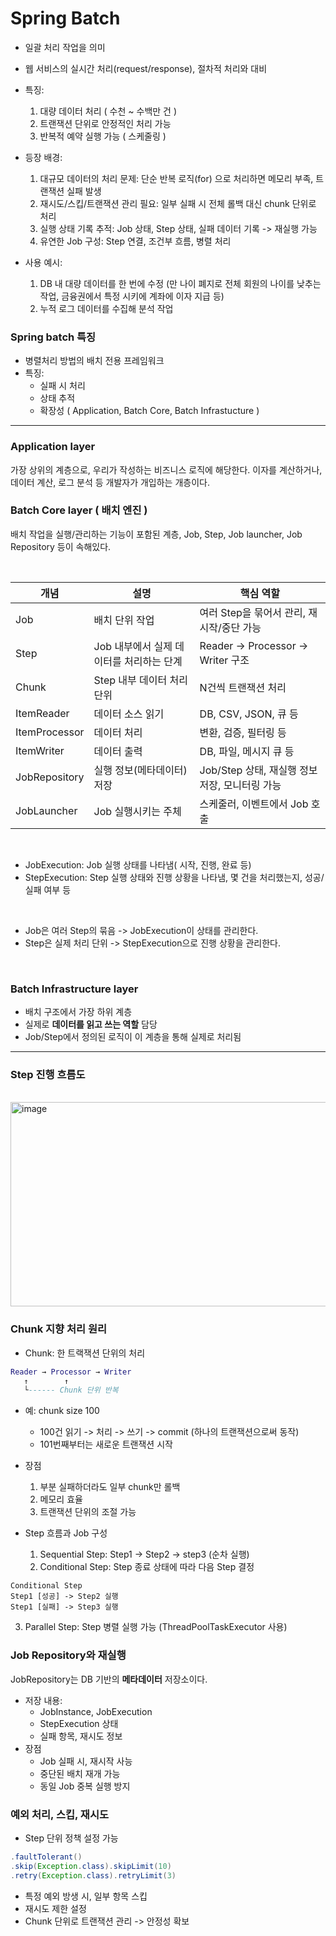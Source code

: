 # Spring Batch

* 일괄 처리 작업을 의미
* 웹 서비스의 실시간 처리(request/response), 절차적 처리와 대비
* 특징:
  1. 대량 데이터 처리 ( 수천 ~ 수백만 건 )
  2. 트랜잭션 단위로 안정적인 처리 가능
  3. 반복적 예약 실행 가능 ( 스케줄링 )

* 등장 배경:
  1. 대규모 데이터의 처리 문제: 단순 반복 로직(for) 으로 처리하면 메모리 부족, 트랜잭션 실패 발생
  2. 재시도/스킵/트랜잭션 관리 필요: 일부 실패 시 전체 롤백 대신 chunk 단위로 처리
  3. 실행 상태 기록 추적: Job 상태, Step 상태, 실패 데이터 기록 -> 재실행 가능
  4. 유연한 Job 구성: Step 연결, 조건부 흐름, 병렬 처리

* 사용 예시:
  1. DB 내 대량 데이터를 한 번에 수정 (만 나이 폐지로 전체 회원의 나이를 낮추는 작업, 금융권에서 특정 시키에 계좌에 이자 지급 등)
  2. 누적 로그 데이터를 수집해 분석 작업

### Spring batch 특징
* 병렬처리 방법의 배치 전용 프레임워크
* 특징:
  * 실패 시 처리
  * 상태 추적
  * 확장성 ( Application, Batch Core, Batch Infrastucture )
 ---
### Application layer
가장 상위의 계층으로, 우리가 작성하는 비즈니스 로직에 해당한다. 이자를 계산하거나, 데이터 계산, 로그 분석 등 개발자가 개입하는 개층이다.

### Batch Core layer ( 배치 엔진 )
배치 작업을 실행/관리하는 기능이 포함된 계층, Job, Step, Job launcher, Job Repository 등이 속해있다.
 
<br>  

| 개념 | 설명 | 핵심 역할 |
|------|------|------------|
| Job | 배치 단위 작업 | 여러 Step을 묶어서 관리, 재시작/중단 가능 |
| Step | Job 내부에서 실제 데이터를 처리하는 단계 | Reader → Processor → Writer 구조 |
| Chunk | Step 내부 데이터 처리 단위 | N건씩 트랜잭션 처리 |
| ItemReader | 데이터 소스 읽기 | DB, CSV, JSON, 큐 등 |
| ItemProcessor | 데이터 처리 | 변환, 검증, 필터링 등 |
| ItemWriter | 데이터 출력 | DB, 파일, 메시지 큐 등 |
| JobRepository | 실행 정보(메타데이터) 저장 | Job/Step 상태, 재실행 정보 저장, 모니터링 가능 |
| JobLauncher | Job 실행시키는 주체 | 스케줄러, 이벤트에서 Job 호출 |
<br>

* JobExecution: Job 실행 상태를 나타냄( 시작, 진행, 완료 등)
* StepExecution: Step 실행 상태와 진행 상황을 나타냄, 몇 건을 처리했는지, 성공/실패 여부 등
<br>
  
* Job은 여러 Step의 묶음 -> JobExecution이 상태를 관리한다.
* Step은 실제 처리 단위 -> StepExecution으로 진행 상황을 관리한다.
<br>

### Batch Infrastructure layer
* 배치 구조에서 가장 하위 계층
* 실제로 **데이터를 읽고 쓰는 역할** 담당
* Job/Step에서 정의된 로직이 이 계층을 통해 실제로 처리됨
  
---
### Step 진행 흐름도
<br>
<img width="594" height="327" alt="image" src="https://github.com/user-attachments/assets/f2018f93-e2de-4483-886a-e8f715063a63" />

### Chunk 지향 처리 원리
* Chunk: 한 트랙잭션 단위의 처리

```lua
Reader → Processor → Writer
   ↑        ↑
   └------ Chunk 단위 반복
```
* 예: chunk size 100
  * 100건 읽기 -> 처리 -> 쓰기 -> commit (하나의 트랜잭션으로써 동작)
  *  101번째부터는 새로운 트랜잭션 시작

* 장점
  1. 부분 실패하더라도 일부 chunk만 롤백
  2. 메모리 효율
  3. 트랜잭션 단위의 조절 가능

* Step 흐름과 Job 구성
  1. Sequential Step: Step1 -> Step2 -> step3 (순차 실행)
  2. Conditional Step: Step 종료 상태에 따라 다음 Step 결정

```text
Conditional Step
Step1 [성공] -> Step2 실행
Step1 [실패] -> Step3 실행
```
  3. Parallel Step: Step 병렬 실행 가능 (ThreadPoolTaskExecutor 사용)

### Job Repository와 재실행
JobRepository는 DB 기반의 **메타데이터** 저장소이다.
* 저장 내용:
  * JobInstance, JobExecution
  * StepExecution 상태
  * 실패 항목, 재시도 정보
* 장점
  * Job 실패 시, 재시작 사능
  * 중단된 배치 재개 가능
  * 동일 Job 중복 실행 방지
 
### 예외 처리, 스킵, 재시도
* Step 단위 정책 설정 가능
```java
.faultTolerant()
.skip(Exception.class).skipLimit(10)
.retry(Exception.class).retryLimit(3)
```
* 특정 예외 방생 시, 일부 항목 스킵
* 재시도 제한 설정
* Chunk 단위로 트랜잭션 관리 -> 안정성 확보
